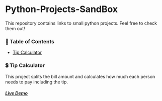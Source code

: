# Python-Projects-SandBox
This repository contains links to small python projects. Feel free to check them out!

### 📝 Table of Contents
- [Tip Calculator](https://github.com/nareshribabu/Python-Projects-SandBox/blob/main/README.md#-tip-calculator)

### 💲 Tip Calculator
This project splits the bill amount and calculates how much each person needs to pay including the tip.

##### [Live Demo](https://repl.it/@DollyShah1/tip-calculator?embed=1&output=1#main.py)

